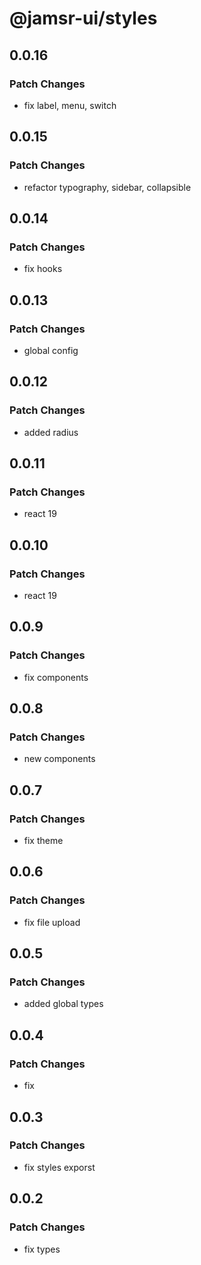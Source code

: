 # @jamsr-ui/styles

## 0.0.16

### Patch Changes

- fix label, menu, switch

## 0.0.15

### Patch Changes

- refactor typography, sidebar, collapsible

## 0.0.14

### Patch Changes

- fix hooks

## 0.0.13

### Patch Changes

- global config

## 0.0.12

### Patch Changes

- added radius

## 0.0.11

### Patch Changes

- react 19

## 0.0.10

### Patch Changes

- react 19

## 0.0.9

### Patch Changes

- fix components

## 0.0.8

### Patch Changes

- new components

## 0.0.7

### Patch Changes

- fix theme

## 0.0.6

### Patch Changes

- fix file upload

## 0.0.5

### Patch Changes

- added global types

## 0.0.4

### Patch Changes

- fix

## 0.0.3

### Patch Changes

- fix styles exporst

## 0.0.2

### Patch Changes

- fix types

